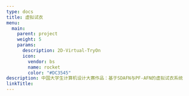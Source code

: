 ```yaml
---
type: docs
title: 虚拟试衣
menu:
  main:
    parent: project
    weight: 5
    params:
      description: 2D-Virtual-TryOn
      icon:
        vendor: bs
        name: rocket
        color: "#DC3545"
description: 中国大学生计算机设计大赛作品：基于SDAFN与PF-AFN的虚拟试衣系统
linkTitle:
---
```

